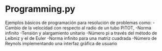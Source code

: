 # Programming.py
Ejemplos básicos de programación para resolución de problemas como:
-Cambio de la velocidad con respecto al radio de un tubo PITOT, 
-Norma infinito
-Tensión y alargamiento unitario
-Número pi a través del método de Leibniz y el de Euler
-Norma infinito para una matriz cuadrada
-Número de Reynols implementando una interfaz gráfica de usuario

